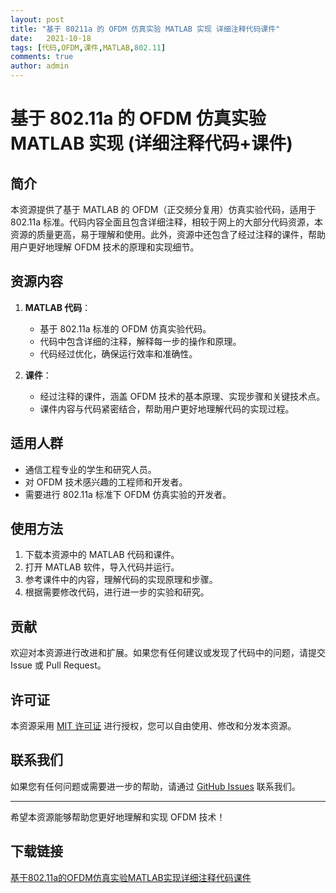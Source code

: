 ```yaml
---
layout: post
title: "基于 80211a 的 OFDM 仿真实验 MATLAB 实现 详细注释代码课件"
date:   2021-10-18
tags: [代码,OFDM,课件,MATLAB,802.11]
comments: true
author: admin
---
```

# 基于 802.11a 的 OFDM 仿真实验 MATLAB 实现 (详细注释代码+课件)

## 简介
本资源提供了基于 MATLAB 的 OFDM（正交频分复用）仿真实验代码，适用于 802.11a 标准。代码内容全面且包含详细注释，相较于网上的大部分代码资源，本资源的质量更高，易于理解和使用。此外，资源中还包含了经过注释的课件，帮助用户更好地理解 OFDM 技术的原理和实现细节。

## 资源内容
1. **MATLAB 代码**：
   - 基于 802.11a 标准的 OFDM 仿真实验代码。
   - 代码中包含详细的注释，解释每一步的操作和原理。
   - 代码经过优化，确保运行效率和准确性。

2. **课件**：
   - 经过注释的课件，涵盖 OFDM 技术的基本原理、实现步骤和关键技术点。
   - 课件内容与代码紧密结合，帮助用户更好地理解代码的实现过程。

## 适用人群
- 通信工程专业的学生和研究人员。
- 对 OFDM 技术感兴趣的工程师和开发者。
- 需要进行 802.11a 标准下 OFDM 仿真实验的开发者。

## 使用方法
1. 下载本资源中的 MATLAB 代码和课件。
2. 打开 MATLAB 软件，导入代码并运行。
3. 参考课件中的内容，理解代码的实现原理和步骤。
4. 根据需要修改代码，进行进一步的实验和研究。

## 贡献
欢迎对本资源进行改进和扩展。如果您有任何建议或发现了代码中的问题，请提交 Issue 或 Pull Request。

## 许可证
本资源采用 [MIT 许可证](LICENSE) 进行授权，您可以自由使用、修改和分发本资源。

## 联系我们
如果您有任何问题或需要进一步的帮助，请通过 [GitHub Issues](https://github.com/your-repo/issues) 联系我们。

---

希望本资源能够帮助您更好地理解和实现 OFDM 技术！

## 下载链接

[基于802.11a的OFDM仿真实验MATLAB实现详细注释代码课件](https://pan.quark.cn/s/46331c2d79ef)